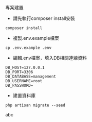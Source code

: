 專案建置
- 請先執行composer install安裝
```
composer install
```
- 複製.env.example檔案
```
cp .env.example .env
```
- 編輯.env檔案，填入DB相關連線資料
```
DB_HOST=127.0.0.1
DB_PORT=3306
DB_DATABASE=management
DB_USERNAME=root
DB_PASSWORD=
```
- 建置資料庫
```
php artisan migrate --seed
```

abc